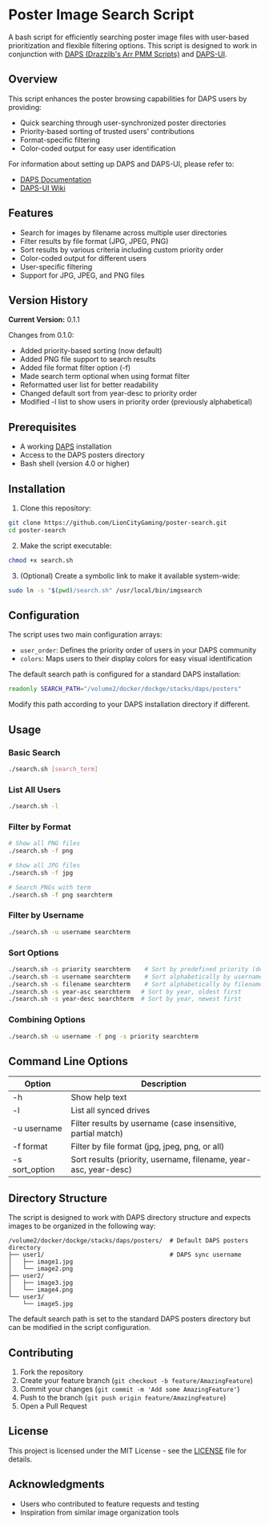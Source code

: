 # Poster Image Search Script

A bash script for efficiently searching poster image files with user-based prioritization and flexible filtering options. This script is designed to work in conjunction with [DAPS (Drazzilb's Arr PMM Scripts)](https://github.com/Drazzilb08/daps) and [DAPS-UI](https://github.com/zarskie/daps-ui/wiki).

## Overview

This script enhances the poster browsing capabilities for DAPS users by providing:
- Quick searching through user-synchronized poster directories
- Priority-based sorting of trusted users' contributions
- Format-specific filtering
- Color-coded output for easy user identification

For information about setting up DAPS and DAPS-UI, please refer to:
- [DAPS Documentation](https://github.com/Drazzilb08/daps)
- [DAPS-UI Wiki](https://github.com/zarskie/daps-ui/wiki)

## Features

- Search for images by filename across multiple user directories
- Filter results by file format (JPG, JPEG, PNG)
- Sort results by various criteria including custom priority order
- Color-coded output for different users
- User-specific filtering
- Support for JPG, JPEG, and PNG files

## Version History

**Current Version:** 0.1.1

Changes from 0.1.0:
- Added priority-based sorting (now default)
- Added PNG file support to search results
- Added file format filter option (-f)
- Made search term optional when using format filter
- Reformatted user list for better readability
- Changed default sort from year-desc to priority order
- Modified -l list to show users in priority order (previously alphabetical)

## Prerequisites

- A working [DAPS](https://github.com/Drazzilb08/daps) installation
- Access to the DAPS posters directory
- Bash shell (version 4.0 or higher)

## Installation

1. Clone this repository:
```bash
git clone https://github.com/LionCityGaming/poster-search.git
cd poster-search
```

2. Make the script executable:
```bash
chmod +x search.sh
```

3. (Optional) Create a symbolic link to make it available system-wide:
```bash
sudo ln -s "$(pwd)/search.sh" /usr/local/bin/imgsearch
```

## Configuration

The script uses two main configuration arrays:
- `user_order`: Defines the priority order of users in your DAPS community
- `colors`: Maps users to their display colors for easy visual identification

The default search path is configured for a standard DAPS installation:
```bash
readonly SEARCH_PATH="/volume2/docker/dockge/stacks/daps/posters"
```

Modify this path according to your DAPS installation directory if different.

## Usage

### Basic Search
```bash
./search.sh [search_term]
```

### List All Users
```bash
./search.sh -l
```

### Filter by Format
```bash
# Show all PNG files
./search.sh -f png

# Show all JPG files
./search.sh -f jpg

# Search PNGs with term
./search.sh -f png searchterm
```

### Filter by Username
```bash
./search.sh -u username searchterm
```

### Sort Options
```bash
./search.sh -s priority searchterm    # Sort by predefined priority (default)
./search.sh -s username searchterm    # Sort alphabetically by username
./search.sh -s filename searchterm    # Sort alphabetically by filename
./search.sh -s year-asc searchterm   # Sort by year, oldest first
./search.sh -s year-desc searchterm  # Sort by year, newest first
```

### Combining Options
```bash
./search.sh -u username -f png -s priority searchterm
```

## Command Line Options

| Option | Description |
|--------|-------------|
| -h | Show help text |
| -l | List all synced drives |
| -u username | Filter results by username (case insensitive, partial match) |
| -f format | Filter by file format (jpg, jpeg, png, or all) |
| -s sort_option | Sort results (priority, username, filename, year-asc, year-desc) |

## Directory Structure

The script is designed to work with DAPS directory structure and expects images to be organized in the following way:
```
/volume2/docker/dockge/stacks/daps/posters/  # Default DAPS posters directory
├── user1/                                   # DAPS sync username
│   ├── image1.jpg
│   └── image2.png
├── user2/
│   ├── image3.jpg
│   └── image4.png
└── user3/
    └── image5.jpg
```

The default search path is set to the standard DAPS posters directory but can be modified in the script configuration.

## Contributing

1. Fork the repository
2. Create your feature branch (`git checkout -b feature/AmazingFeature`)
3. Commit your changes (`git commit -m 'Add some AmazingFeature'`)
4. Push to the branch (`git push origin feature/AmazingFeature`)
5. Open a Pull Request

## License

This project is licensed under the MIT License - see the [LICENSE](LICENSE) file for details.

## Acknowledgments

- Users who contributed to feature requests and testing
- Inspiration from similar image organization tools
